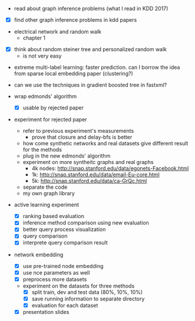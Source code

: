 - read about graph inference problems (what I read in KDD 2017)

- [X] find other graph inference problems in kdd papers

- electrical network and random walk
  - chapter 1

- [X] think about random steiner tree and personalized random walk
  - is not very easy

- extreme multi-label learning: faster prediction. can I borrow the idea from sparse local embedding paper (clustering?)

- can we use the techniques in gradient boosted tree in fastxml? 

- wrap edmonds' algorithm
  - [X] usable by rejected paper

- experiment for rejected paper
  - refer to previous experiment's measurements 
    - prove that closure and delay-bfs is better
  - how come synthetic networks and real datasets give different result for the methods
  - plug in the new edmonds' algorithm
  - experiment on more syntheitc graphs and real graphs
    - 4k nodes: http://snap.stanford.edu/data/egonets-Facebook.html
    - 1k: http://snap.stanford.edu/data/email-Eu-core.html
    - 5k: http://snap.stanford.edu/data/ca-GrQc.html
  - separate the code
  - my own graph library

- active learning experiment
  - [X] ranking based evaluation
  - [X] inference method comparison using new evaluation
  - [X] better query process visualization
  - [X] query comparison
  - [X] interprete query comparison result

- network embedding
  - [X] use pre-trained node embedding
  - [X] use nce parameters as well
  - [X] preprocess more datasets
  - experiment on the datasets for three methods
    - [X] split train, dev and test data (80%, 10%, 10%)
    - [X] save running information to separate directory
    - [X] evaluation for each dataset
  - [X] presentation slides